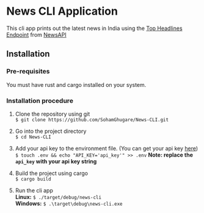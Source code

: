 # News CLI Application
This cli app prints out the latest news in India using the [Top Headlines Endpoint](https://newsapi.org/docs/endpoints/top-headlines) from [NewsAPI](https://newsapi.org)

## Installation

### Pre-requisites
You must have rust and cargo installed on your system.

### Installation procedure

1. Clone the repository using git <br>
`$ git clone https://github.com/SohamGhugare/News-CLI.git`

2. Go into the project directory <br>
`$ cd News-CLI`

3. Add your api key to the environment file. (You can get your api key [here](https://newsapi.org/)) <br>
`$ touch .env && echo "API_KEY='api_key'" >> .env`
**Note: replace the `api_key` with your api key string**

4. Build the project using cargo <br>
`$ cargo build`

5. Run the cli app <br>
**Linux:** `$ ./target/debug/news-cli` <br>
**Windows:** `$ .\target\debug\news-cli.exe`


